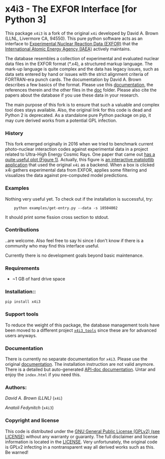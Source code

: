 # x4i3 - The EXFOR Interface [for Python 3]

This package `x4i3` is a fork of the original `x4i` developed by David A. Brown (LLNL, Livermore CA, 94550). This pure python software acts as an interface to [Experimental Nuclear Reaction Data (EXFOR)](https://www-nds.iaea.org/exfor/) that the [International Atomic Energy Agency (IAEA)](https://www-nds.iaea.org/nrdc/) actively maintains. 

The database resembles a collection of experimental and evaluated nuclear data files in the EXFOR format (*.x4), a structured markup language. The mark-up language is quite complex and the data has legacy issues, such as data sets entered by hand or issues with the strict alignment criteria of FORTRAN-era punch cards. The documentation by David A. Brown describes a few basics of the format. Please use this [documentation](doc/x4i/x4i.pdf), the references therein and the other files in the [doc](doc) folder. Please also cite the papers about the database if you use these data in your research.

The main purpose of this fork is to ensure that such a valuable and complex tool does stays available. Also, the original link for this code is dead and Python 2 is deprecated. As a standalone pure Python package on pip, it may cure derived works from a potential GPL infection.  

### History

This fork emerged originally in 2016 when we tried to benchmark current photo-nuclear interaction codes against experimental data in a project related to Ultra-High Energy Cosmic Rays. One paper that came out [has a quite useful plot (Figure 1)](https://www.nature.com/articles/s41598-017-05120-7). Actually, this figure is [an interactive matplotlib application](https://github.com/afedynitch/EXFOR-chart) that used the original `x4i` as a backend. When a box is clicked x4i gathers experimental data from EXFOR, applies some filtering and visualizes the data against pre-computed model predictions.

### Examples

Nothing very useful yet. To check out if the installation is successful, try:

        python examples/get-entry.py --data -s 10504002

It should print some fission cross section to stdout.

### Contributions

..are welcome. Also feel free to say hi since I don't know if there is a community who may find this interface useful. 

Currently there is no development goals beyond basic maintenance.

### Requirements

- ~1 GB of hard drive space

### Installation::

    pip install x4i3

### Support tools

To reduce the weight of this package, the database management tools have been moved to a different project [`x4i3_tools`](https://github.com/afedynitch/x4i3_tools) since these are for advanced users anyways.

### Documentation

There is currently no separate documentation for `x4i3`. Please use the original [documentation](doc/x4i/x4i.pdf). The installation instruction are not valid anymore. There is a detailed but auto-generated [API-doc documentation](doc/x4i/). Untar and enjoy the `index.html` if you need this.

### Authors:

*David A. Brown (LLNL)* (`x4i`)

*Anatoli Fedynitch* (`x4i3`)

### Copyright and license

This code is distributed under the [GNU General Public License (GPLv2) (see LICENSE)](LICENSE.txt) without any warranty or guaranty. The full disclaimer and license information is located in the [LICENSE](LICENCE.txt). Very unfortunately, the original code is GPLv2 infecting in a nontransparent way all derived works such as this. Be warned!

